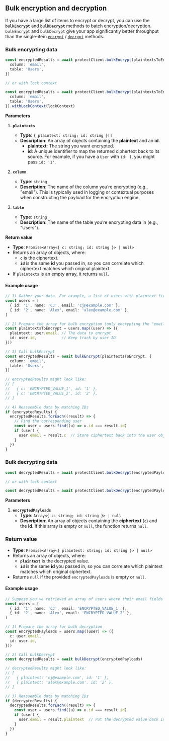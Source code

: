 ## Bulk encryption and decryption

If you have a large list of items to encrypt or decrypt, you can use the **`bulkEncrypt`** and **`bulkDecrypt`** methods to batch encryption/decryption.
`bulkEncrypt` and `bulkDecrypt` give your app significantly better throughput than the single-item [`encrypt`](../README.md#encrypting-data) / [`decrypt`](../README.md#decrypting-data) methods.

### Bulk encrypting data

```ts
const encryptedResults = await protectClient.bulkEncrypt(plaintextsToEncrypt, {
  column: 'email',
  table: 'Users',
})

// or with lock context

const encryptedResults = await protectClient.bulkEncrypt(plaintextsToEncrypt, {
  column: 'email',
  table: 'Users',
}).withLockContext(lockContext)
```

**Parameters**

1. **`plaintexts`**
   - **Type**: `{ plaintext: string; id: string }[]`
   - **Description**:
     An array of objects containing the **plaintext** and an **id**.
     - **plaintext**: The string you want encrypted.
     - **id**: A unique identifier to map the returned ciphertext back to its source. For example, if you have a `User` with `id: 1`, you might pass `id: '1'`.

2. **`column`**
   - **Type**: `string`
   - **Description**:
     The name of the column you’re encrypting (e.g., "email"). This is typically used in logging or contextual purposes when constructing the payload for the encryption engine.

3. **`table`**
   - **Type**: `string`
   - **Description**:
     The name of the table you’re encrypting data in (e.g., "Users").

**Return value**

- **Type**: `Promise<Array<{ c: string; id: string }> | null>`
- Returns an array of objects, where:
  - **`c`** is the ciphertext.
  - **`id`** is the same **id** you passed in, so you can correlate which ciphertext matches which original plaintext.
- If `plaintexts` is an empty array, it returns `null`.

#### Example usage

```ts
// 1) Gather your data. For example, a list of users with plaintext fields.
const users = [
  { id: '1', name: 'CJ', email: 'cj@example.com' },
  { id: '2', name: 'Alex', email: 'alex@example.com' },
]

// 2) Prepare the array for bulk encryption (only encrypting the "email" field here).
const plaintextsToEncrypt = users.map((user) => ({
  plaintext: user.email, // The data to encrypt
  id: user.id,           // Keep track by user ID
}))

// 3) Call bulkEncrypt
const encryptedResults = await bulkEncrypt(plaintextsToEncrypt, {
  column: 'email',
  table: 'Users',
})

// encryptedResults might look like:
// [
//   { c: 'ENCRYPTED_VALUE_1', id: '1' },
//   { c: 'ENCRYPTED_VALUE_2', id: '2' },
// ]

// 4) Reassemble data by matching IDs
if (encryptedResults) {
  encryptedResults.forEach((result) => {
    // Find the corresponding user
    const user = users.find((u) => u.id === result.id)
    if (user) {
      user.email = result.c  // Store ciphertext back into the user object
    }
  })
}
```

### Bulk decrypting data

```ts
const decryptedResults = await protectClient.bulkDecrypt(encryptedPayloads)

// or with lock context

const decryptedResults = await protectClient.bulkDecrypt(encryptedPayloads).withLockContext(lockContext)
```

**Parameters**

1. **`encryptedPayloads`**
   - **Type**: `Array<{ c: string; id: string }> | null`
   - **Description**:
     An array of objects containing the **ciphertext** (`c`) and the **id**. If this array is empty or `null`, the function returns `null`.

### Return value

- **Type**: `Promise<Array<{ plaintext: string; id: string }> | null>`
- Returns an array of objects, where:
  - **`plaintext`** is the decrypted value.
  - **`id`** is the same **id** you passed in, so you can correlate which plaintext matches which original ciphertext.
- Returns `null` if the provided `encryptedPayloads` is empty or `null`.

#### Example usage

```ts
// Suppose you've retrieved an array of users where their email fields are ciphertext:
const users = [
  { id: '1', name: 'CJ', email: 'ENCRYPTED_VALUE_1' },
  { id: '2', name: 'Alex', email: 'ENCRYPTED_VALUE_2' },
]

// 1) Prepare the array for bulk decryption
const encryptedPayloads = users.map((user) => ({
  c: user.email,
  id: user.id,
}))

// 2) Call bulkDecrypt
const decryptedResults = await bulkDecrypt(encryptedPayloads)

// decryptedResults might look like:
// [
//   { plaintext: 'cj@example.com', id: '1' },
//   { plaintext: 'alex@example.com', id: '2' },
// ]

// 3) Reassemble data by matching IDs
if (decryptedResults) {
  decryptedResults.forEach((result) => {
    const user = users.find((u) => u.id === result.id)
    if (user) {
      user.email = result.plaintext  // Put the decrypted value back in place
    }
  })
}
```
